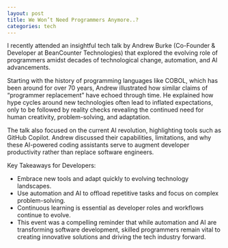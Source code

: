 ```yaml
---
layout: post
title: We Won’t Need Programmers Anymore..?
categories: tech
---
```


I recently attended an insightful tech talk by Andrew Burke (Co-Founder & Developer at BeanCounter Technologies) that explored the evolving role of programmers amidst decades of technological change, automation, and AI advancements.

Starting with the history of programming languages like COBOL, which has been around for over 70 years, Andrew illustrated how similar claims of “programmer replacement” have echoed through time. He explained how hype cycles around new technologies often lead to inflated expectations, only to be followed by reality checks revealing the continued need for human creativity, problem-solving, and adaptation.

The talk also focused on the current AI revolution, highlighting tools such as GitHub Copilot. Andrew discussed their capabilities, limitations, and why these AI-powered coding assistants serve to augment developer productivity rather than replace software engineers.

Key Takeaways for Developers:

- Embrace new tools and adapt quickly to evolving technology landscapes.
- Use automation and AI to offload repetitive tasks and focus on complex problem-solving.
- Continuous learning is essential as developer roles and workflows continue to evolve.
- This event was a compelling reminder that while automation and AI are transforming software development, skilled programmers remain vital to creating innovative solutions and driving the tech industry forward.